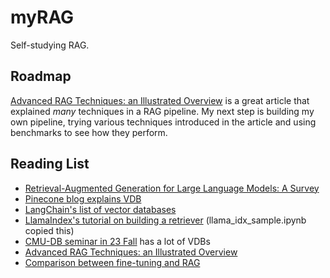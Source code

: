 # myRAG

Self-studying RAG.

## Roadmap

[Advanced RAG Techniques: an Illustrated Overview](https://pub.towardsai.net/advanced-rag-techniques-an-illustrated-overview-04d193d8fec6) is a great article that explained _many_ techniques in a RAG pipeline. My next step is building my own pipeline, trying various techniques introduced in the article and using benchmarks to see how they perform.

## Reading List

- [Retrieval-Augmented Generation for Large Language Models: A Survey](https://arxiv.org/abs/2312.10997)
- [Pinecone blog explains VDB](https://www.pinecone.io/learn/vector-database/)
- [LangChain's list of vector databases](https://python.langchain.com/docs/integrations/vectorstores)
- [LlamaIndex's tutorial on building a retriever](https://docs.llamaindex.ai/en/stable/examples/low_level/retrieval.html) (llama_idx_sample.ipynb copied this)
- [CMU-DB seminar in 23 Fall](https://db.cs.cmu.edu/seminar2023/) has a lot of VDBs
- [Advanced RAG Techniques: an Illustrated Overview](https://pub.towardsai.net/advanced-rag-techniques-an-illustrated-overview-04d193d8fec6)
- [Comparison between fine-tuning and RAG](https://www.superannotate.com/blog/llm-fine-tuning)
